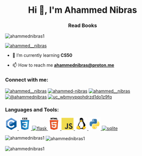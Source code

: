 <h1 align="center">Hi 👋, I'm Ahammed Nibras</h1>
<h3 align="center">Read Books</h3>

<p align="left"> <img src="https://komarev.com/ghpvc/?username=ahammednibras1&label=Profile%20views&color=0e75b6&style=flat" alt="ahammednibras1" /> </p>

<p align="left"> <a href="https://twitter.com/ahammed__nibras" target="blank"><img src="https://img.shields.io/twitter/follow/ahammed__nibras?logo=twitter&style=for-the-badge" alt="ahammed__nibras" /></a> </p>

- 🌱 I’m currently learning **CS50**

- 📫 How to reach me **ahammednibras@proton.me**

<h3 align="left">Connect with me:</h3>
<p align="left">
<a href="https://twitter.com/ahammed__nibras" target="blank"><img align="center" src="https://raw.githubusercontent.com/rahuldkjain/github-profile-readme-generator/master/src/images/icons/Social/twitter.svg" alt="ahammed__nibras" height="30" width="40" /></a>
<a href="https://linkedin.com/in/ahammed-nibras" target="blank"><img align="center" src="https://raw.githubusercontent.com/rahuldkjain/github-profile-readme-generator/master/src/images/icons/Social/linked-in-alt.svg" alt="ahammed-nibras" height="30" width="40" /></a>
<a href="https://instagram.com/ahammed__nibras" target="blank"><img align="center" src="https://raw.githubusercontent.com/rahuldkjain/github-profile-readme-generator/master/src/images/icons/Social/instagram.svg" alt="ahammed__nibras" height="30" width="40" /></a>
<a href="https://medium.com/@ahammednibras" target="blank"><img align="center" src="https://raw.githubusercontent.com/rahuldkjain/github-profile-readme-generator/master/src/images/icons/Social/medium.svg" alt="@ahammednibras" height="30" width="40" /></a>
<a href="https://www.youtube.com/@ahammed__nibras" target="blank"><img align="center" src="https://raw.githubusercontent.com/rahuldkjain/github-profile-readme-generator/master/src/images/icons/Social/youtube.svg" alt="uc_wbmyvpqohdrzd1do1z9fq" height="30" width="40" /></a>
</p>

<h3 align="left">Languages and Tools:</h3>
<p align="left"> <a href="https://www.cprogramming.com/" target="_blank" rel="noreferrer"> <img src="https://raw.githubusercontent.com/devicons/devicon/master/icons/c/c-original.svg" alt="c" width="40" height="40"/> </a> <a href="https://www.w3schools.com/css/" target="_blank" rel="noreferrer"> <img src="https://raw.githubusercontent.com/devicons/devicon/master/icons/css3/css3-original-wordmark.svg" alt="css3" width="40" height="40"/> </a> <a href="https://flask.palletsprojects.com/" target="_blank" rel="noreferrer"> <img src="https://www.vectorlogo.zone/logos/pocoo_flask/pocoo_flask-icon.svg" alt="flask" width="40" height="40"/> </a> <a href="https://www.w3.org/html/" target="_blank" rel="noreferrer"> <img src="https://raw.githubusercontent.com/devicons/devicon/master/icons/html5/html5-original-wordmark.svg" alt="html5" width="40" height="40"/> </a> <a href="https://developer.mozilla.org/en-US/docs/Web/JavaScript" target="_blank" rel="noreferrer"> <img src="https://raw.githubusercontent.com/devicons/devicon/master/icons/javascript/javascript-original.svg" alt="javascript" width="40" height="40"/> </a> <a href="https://www.linux.org/" target="_blank" rel="noreferrer"> <img src="https://raw.githubusercontent.com/devicons/devicon/master/icons/linux/linux-original.svg" alt="linux" width="40" height="40"/> </a> <a href="https://www.python.org" target="_blank" rel="noreferrer"> <img src="https://raw.githubusercontent.com/devicons/devicon/master/icons/python/python-original.svg" alt="python" width="40" height="40"/> </a> <a href="https://www.sqlite.org/" target="_blank" rel="noreferrer"> <img src="https://www.vectorlogo.zone/logos/sqlite/sqlite-icon.svg" alt="sqlite" width="40" height="40"/> </a> </p>

<p><img align="left" src="https://github-readme-stats.vercel.app/api/top-langs?username=ahammednibras1&show_icons=true&locale=en&layout=compact" alt="ahammednibras1" /></p>

<p>&nbsp;<img align="center" src="https://github-readme-stats.vercel.app/api?username=ahammednibras1&show_icons=true&locale=en" alt="ahammednibras1" /></p>

<p><img align="center" src="https://github-readme-streak-stats.herokuapp.com/?user=ahammednibras1&" alt="ahammednibras1" /></p>

